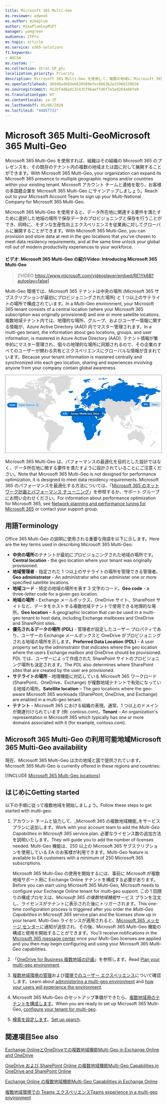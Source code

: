 ```yaml
---
title: Microsoft 365 Multi-Geo
ms.reviewer: adwood
ms.author: mikeplum
author: MikePlumleyMSFT
manager: pamgreen
audience: ITPro
ms.topic: article
ms.service: o365-solutions
f1.keywords:
- NOCSH
ms.custom: ''
ms.collection: Strat_SP_gtc
localization_priority: Priority
description: Microsoft 365 Multi-Geo を使用して、複数の地域に Microsoft 365 のプレゼンスを展開します。
ms.openlocfilehash: d69d8adb83eb639589efec0863b2e15966339b58
ms.sourcegitcommit: 012bf4d8ad132435f9baeffd6f7e5ed264a8bfe0
ms.translationtype: HT
ms.contentlocale: ja-JP
ms.lasthandoff: 05/06/2020
ms.locfileid: "44057733"
---
```

# <a name="microsoft-365-multi-geo"></a><span data-ttu-id="037b1-103">Microsoft 365 Multi-Geo</span><span class="sxs-lookup"><span data-stu-id="037b1-103">Microsoft 365 Multi-Geo</span></span>

<span data-ttu-id="037b1-104">Microsoft 365 Multi-Geo を使用すれば、組織はその組織の Microsoft 365 のプレゼンスを、その既存のテナント内の複数の地域または国に対して展開することができます。</span><span class="sxs-lookup"><span data-stu-id="037b1-104">With Microsoft 365 Multi-Geo, your organization can expand its Microsoft 365 presence to multiple geographic regions and/or countries within your existing tenant.</span></span> <span data-ttu-id="037b1-105">Microsoft アカウント チームと連絡を取り、お客様の多国籍企業を Microsoft 365 Multi-Geo にサインアップしましょう。</span><span class="sxs-lookup"><span data-stu-id="037b1-105">Reach out to your Microsoft Account Team to sign up your Multi-National Company for Microsoft 365 Multi-Geo.</span></span>
  
<span data-ttu-id="037b1-106">Microsoft 365 Multi-Geo を使用すると、データ所在地に関連する要件を満たすために選択した地域の場所で保存データのプロビジョニングと保存を行うことができ、同時に、モダンな生産性向上エクスペリエンスを従業員に対してグローバルに展開することができます。</span><span class="sxs-lookup"><span data-stu-id="037b1-106">With Microsoft 365 Multi-Geo, you can provision and store data at rest in the geo locations that you've chosen to meet data residency requirements, and at the same time unlock your global roll out of modern productivity experiences to your workforce.</span></span>

#### <a name="video-introducing-microsoft-365-multi-geo"></a><span data-ttu-id="037b1-107">ビデオ: Microsoft 365 Multi-Geo の紹介</span><span class="sxs-lookup"><span data-stu-id="037b1-107">Video: Introducing Microsoft 365 Multi-Geo</span></span>

> [!VIDEO https://www.microsoft.com/videoplayer/embed/RE1Yk6B?autoplay=false]

<span data-ttu-id="037b1-108">Multi-Geo 環境では、Microsoft 365 テナントは中央の場所 (Microsoft 365 サブスクリプションが最初にプロビジョニングされた場所) と 1 つ以上のサテライトの場所で構成されています。</span><span class="sxs-lookup"><span data-stu-id="037b1-108">In a Multi-Geo environment, your Microsoft 365 tenant consists of a central location (where your Microsoft 365 subscription was originally provisioned) and one or more satellite locations.</span></span> <span data-ttu-id="037b1-109">複数地域テナント内では、地理的な場所、グループ、およびユーザー情報に関する情報が、Azure Active Directory (AAD) 内でマスター管理されます。</span><span class="sxs-lookup"><span data-stu-id="037b1-109">In a multi-geo tenant, the information about geo locations, groups, and user information, is mastered in Azure Active Directory (AAD).</span></span> <span data-ttu-id="037b1-110">テナント情報が集中的にマスター管理され、個々の地理的な場所に同期されるので、その企業のすべてのユーザーが関わる共有とエクスペリエンスにグローバルな情報が含まれています。</span><span class="sxs-lookup"><span data-stu-id="037b1-110">Because your tenant information is mastered centrally and synchronized into each geo location, sharing and experiences involving anyone from your company contain global awareness.</span></span>

![SharePoint 管理センター メニューの複数地域マップのスクリーンショット](media/multi-geo-world-map.png)

<span data-ttu-id="037b1-112">Microsoft 365 Multi-Geo は、パフォーマンスの最適化を目的とした設計ではなく、データ所在地に関する要件を満たすように設計されていることにご注意ください。</span><span class="sxs-lookup"><span data-stu-id="037b1-112">Note that Microsoft 365 Multi-Geo is not designed for performance optimization, it is designed to meet data residency requirements.</span></span> <span data-ttu-id="037b1-113">Microsoft 365 のパフォーマンスを最適化する方法については、「[Microsoft 365 のネットワーク計画とパフォーマンス チューニング](https://support.office.com/article/e5f1228c-da3c-4654-bf16-d163daee8848)」を参照するか、サポート グループにお問い合わせください。</span><span class="sxs-lookup"><span data-stu-id="037b1-113">For information about performance optimization for Microsoft 365, see [Network planning and performance tuning for Microsoft 365](https://support.office.com/article/e5f1228c-da3c-4654-bf16-d163daee8848) or contact your support group.</span></span>

## <a name="terminology"></a><span data-ttu-id="037b1-114">用語</span><span class="sxs-lookup"><span data-stu-id="037b1-114">Terminology</span></span>

<span data-ttu-id="037b1-115">Office 365 Multi-Geo の説明に使用される重要な用語を以下に示します。</span><span class="sxs-lookup"><span data-stu-id="037b1-115">Here are the key terms used in describing Microsoft 365 Multi-Geo:</span></span>

- <span data-ttu-id="037b1-116">**中央の場所**のテナントが最初にプロビジョニングされた地域の場所です。</span><span class="sxs-lookup"><span data-stu-id="037b1-116">**Central location** - the geo location where your tenant was originally provisioned.</span></span>
- <span data-ttu-id="037b1-117">**地域管理者** - 指定された 1 つ以上のサテライトの場所を管理できる管理者。</span><span class="sxs-lookup"><span data-stu-id="037b1-117">**Geo administrator** - An administrator who can administer one or more specified satellite locations.</span></span>
- <span data-ttu-id="037b1-118">**地域コード** - 特定の地域の場所を表す 3 文字のコード。</span><span class="sxs-lookup"><span data-stu-id="037b1-118">**Geo code** - a three-letter code for a given geo location.</span></span>
- <span data-ttu-id="037b1-119">**地域の場所** - Exchange メールボックス、OneDrive サイト、SharePoint サイトなど、データをホストする複数地域テナントで使用できる地理的な場所。</span><span class="sxs-lookup"><span data-stu-id="037b1-119">**Geo location** – A geographic location that can be used in a multi-geo tenant to host data, including Exchange mailboxes and OneDrive and SharePoint sites.</span></span>
- <span data-ttu-id="037b1-120">**優先されるデータの場所 (PDL)** - 管理者が設定したユーザー プロパティであり、ユーザーの Exchange メールボックスと OneDrive がプロビジョニングされる地域の場所を示します。</span><span class="sxs-lookup"><span data-stu-id="037b1-120">**Preferred Data Location (PDL)** – A user property set by the administrator that indicates where the geo location where the users Exchange mailbox and OneDrive should be provisioned.</span></span> <span data-ttu-id="037b1-121">PDL では、ユーザーによって作成された SharePoint サイトのプロビジョニング場所も決定されます。</span><span class="sxs-lookup"><span data-stu-id="037b1-121">The PDL also determines where SharePoint sites that are created by the user are provisioned.</span></span>
- <span data-ttu-id="037b1-122">**サテライトの場所** - 地理機能に対応している Microsoft 365 ワークロード (SharePoint、OneDrive、Exchange) が複数地域テナントで有効になっている地域の場所。</span><span class="sxs-lookup"><span data-stu-id="037b1-122">**Satellite location** – The geo locations where the geo-aware Microsoft 365 workloads (SharePoint, OneDrive, and Exchange) are enabled in a multi-geo tenant.</span></span>
- <span data-ttu-id="037b1-123">**テナント** - Microsoft 365 における組織の表現。通常、1 つ以上のドメインが関連付けられています (例: contoso.com)。</span><span class="sxs-lookup"><span data-stu-id="037b1-123">**Tenant** – An organization's representation in Microsoft 365 which typically has one or more domains associated with it (for example, contoso.com).</span></span>

## <a name="microsoft-365-multi-geo-availability"></a><span data-ttu-id="037b1-124">Microsoft 365 Multi-Geo の利用可能地域</span><span class="sxs-lookup"><span data-stu-id="037b1-124">Microsoft 365 Multi-Geo availability</span></span>

<span data-ttu-id="037b1-125">現在、Microsoft 365 Multi-Geo は次の地域と国で提供されています。</span><span class="sxs-lookup"><span data-stu-id="037b1-125">Microsoft 365 Multi-Geo is currently offered in these regions and countries:</span></span>

[!INCLUDE [Microsoft 365 Multi-Geo locations](includes/office-365-multi-geo-locations.md)]

## <a name="getting-started"></a><span data-ttu-id="037b1-126">はじめに</span><span class="sxs-lookup"><span data-stu-id="037b1-126">Getting started</span></span>

<span data-ttu-id="037b1-127">以下の手順に従って複数地域を開始しましょう。</span><span class="sxs-lookup"><span data-stu-id="037b1-127">Follow these steps to get started with multi-geo:</span></span>

1. <span data-ttu-id="037b1-128">アカウント チームと協力して、_Microsoft 365 の複数地域機能_をサービス プランに追加します。</span><span class="sxs-lookup"><span data-stu-id="037b1-128">Work with your account team to add the _Multi-Geo Capabilities in Microsoft 365_ service plan.</span></span> <span data-ttu-id="037b1-129">必要なライセンス数の追加方法を説明いたします。</span><span class="sxs-lookup"><span data-stu-id="037b1-129">They will guide you to add the number of licenses needed.</span></span> <span data-ttu-id="037b1-130">Multi-Geo 機能は、250 以上の Microsoft 365 サブスクリプションを使用している EA のお客様が利用できます。</span><span class="sxs-lookup"><span data-stu-id="037b1-130">Multi-Geo feature is available to EA customers with a minimum of 250 Microsoft 365 subscriptions.</span></span>

   <span data-ttu-id="037b1-131">Microsoft 365 Multi-Geo の使用を開始するには、事前に Microsoft が複数地域サポート用に Exchange Online テナントを構成する必要があります。</span><span class="sxs-lookup"><span data-stu-id="037b1-131">Before you can start using Microsoft 365 Multi-Geo, Microsoft needs to configure your Exchange Online tenant for multi-geo support.</span></span> <span data-ttu-id="037b1-132">この 1 回限りの構成プロセスは、*Microsoft 365 の複数地域機能*サービス プランを注文し、ライセンスがテナントに表示された後にトリガーされます。</span><span class="sxs-lookup"><span data-stu-id="037b1-132">This one-time configuration process is triggered after you order the *Multi-Geo Capabilities in Microsoft 365* service plan and the licenses show up in your tenant.</span></span> <span data-ttu-id="037b1-133">Multi-Geo ライセンスが適用されると、[Microsoft 365 メッセージ センター](https://support.office.com/article/38FB3333-BFCC-4340-A37B-DEDA509C2093)に通知が送信され、その後、Microsoft 365 Multi-Geo 機能の構成と使用を開始することができます。</span><span class="sxs-lookup"><span data-stu-id="037b1-133">You'll receive notifications in the [Microsoft 365 message center](https://support.office.com/article/38FB3333-BFCC-4340-A37B-DEDA509C2093) once your Multi-Geo licenses are applied and you then may begin configuring and using your Microsoft 365 Multi-Geo capabilities.</span></span>

2. <span data-ttu-id="037b1-134">「[OneDrive for Business 複数地域の計画](plan-for-multi-geo.md)」を参照します。</span><span class="sxs-lookup"><span data-stu-id="037b1-134">Read [Plan your multi-geo environment](plan-for-multi-geo.md).</span></span>

3. <span data-ttu-id="037b1-135">[複数地域環境の管理](administering-a-multi-geo-environment.md)および[環境でのユーザー エクスペリエンス](multi-geo-user-experience.md)について確認します。</span><span class="sxs-lookup"><span data-stu-id="037b1-135">Learn about [administering a multi-geo environment](administering-a-multi-geo-environment.md) and [how your users will experience the environment](multi-geo-user-experience.md).</span></span>

4. <span data-ttu-id="037b1-136">Microsoft 365 Multi-Geo のセットアップ準備ができたら、[複数地域用のテナントを構成します](multi-geo-tenant-configuration.md)。</span><span class="sxs-lookup"><span data-stu-id="037b1-136">When you are ready to set up Microsoft 365 Multi-Geo, [configure your tenant for multi-geo](multi-geo-tenant-configuration.md).</span></span>

5. <span data-ttu-id="037b1-137">[検索を設定します](configure-search-for-multi-geo.md)。</span><span class="sxs-lookup"><span data-stu-id="037b1-137">[Set up search](configure-search-for-multi-geo.md).</span></span>

## <a name="see-also"></a><span data-ttu-id="037b1-138">関連項目</span><span class="sxs-lookup"><span data-stu-id="037b1-138">See also</span></span>

[<span data-ttu-id="037b1-139">Exchange OnlineとOneDriveでの複数地域機能</span><span class="sxs-lookup"><span data-stu-id="037b1-139">Multi-Geo in Exchange Online and OneDrive</span></span>](https://Aka.ms/GoMultiGeo)

[<span data-ttu-id="037b1-140">OneDrive および SharePoint Online の複数地域機能</span><span class="sxs-lookup"><span data-stu-id="037b1-140">Multi-Geo Capabilities in OneDrive and SharePoint Online</span></span>](https://docs.microsoft.com/office365/enterprise/multi-geo-capabilities-in-onedrive-and-sharepoint-online-in-office-365)

[<span data-ttu-id="037b1-141">Exchange Online の複数地域機能</span><span class="sxs-lookup"><span data-stu-id="037b1-141">Multi-Geo Capabilities in Exchange Online</span></span>](https://docs.microsoft.com/office365/enterprise/multi-geo-capabilities-in-exchange-online)

[<span data-ttu-id="037b1-142">複数地域環境での Teams エクスペリエンス</span><span class="sxs-lookup"><span data-stu-id="037b1-142">Teams experience in a multi-geo environment</span></span>](https://docs.microsoft.com/microsoftteams/teams-experience-o365odb-spo-multi-geo)
